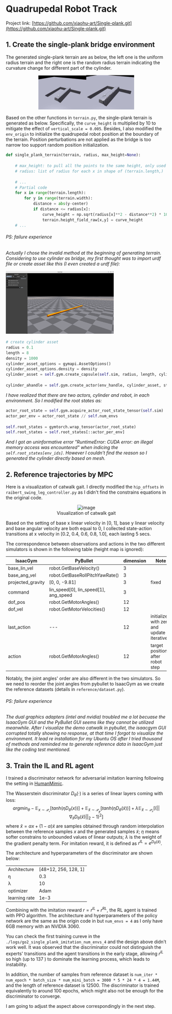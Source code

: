 # Quadrupedal Robot Track #

Project link: [https://github.com/xiaohu-art/Single-plank.git](https://github.com/xiaohu-art/Single-plank.git)

## 1. Create the single-plank bridge environment ##
The generated single-plank terrain are as below, the left one is the uniform radius terrain and the right one is the random radius terrain indicating the curvature change for different part of the cylinder. 

<figure class="third">
    <center>
    <img src="./pic/uniform_radius.jpeg" alt="image" style="zoom:25%;" /><img src="./pic/random_radius.jpeg" alt="image" style="zoom:25%;" />
    </center>
</figure>



Based on the other functions in `terrain.py`, the single-plank terrain is generated as below. Specifically, the `curve_height` is multiplied by 10 to mitigate the effect of `vertical_scale = 0.005`. Besides, I also modified the `env_origin` to initialize the quadrupedal robot position at the boundary of the terrain. Position perturbations are not applied as the bridge is too narrow too support random position initialization.

```python
def single_plank_terrain(terrain, radius, max_height=None):

    # max_height: to pull all the points to the same height, only used for random radius
    # radius: list of radius for each x in shape of (terrain.length,)

    # ...
    # Partial code
    for x in range(terrain.length):
        for y in range(terrain.width):
            distance = abs(y-center)
            if distance <= radius[x]:
                curve_height = np.sqrt(radius[x]**2 - distance**2) * 10
                terrain.height_field_raw[x,y] = curve_height
    # ...
```
###### PS: failure experience

*Actually I chose the invalid method at the beginning of generating terrain. Considering to use cylinder as bridge, my first thought was to import urdf file or create asset like this (I even created a urdf file):* 

<img src="./pic/cylinder.png" style="zoom:33%;" />

```python
# create cylinder asset
radius = 0.1
length = 8
density = 1000
cylinder_asset_options = gymapi.AssetOptions()
cylinder_asset_options.density = density
cylinder_asset = self.gym.create_capsule(self.sim, radius, length, cylinder_asset_options)

cylinder_ahandle = self.gym.create_actor(env_handle, cylinder_asset, start_pose, "cylinder", i, False, 0)
```

*I have realized that there are two actors, cylinder and robot, in each environment. So I modified the root states as:*

```python
actor_root_state = self.gym.acquire_actor_root_state_tensor(self.sim)
actor_per_env = actor_root_state // self.num_envs

self.root_states = gymtorch.wrap_tensor(actor_root_state)
self.root_states = self.root_states[::actor_per_env]
```
*And I got an uninformative error "RuntimeError: CUDA error: an illegal memory access was encountered" when indicing the `self.root_states[env_ids]`. However I couldn't find the reason so I generated the cylinder directly based on mesh.* 

## 2. Reference trajectories by MPC

Here is a visualization of catwalk gait. I directly modified the `hip_offsets` in `raibert_swing_leg_controller.py` as I didn't find the constrains equations in the original code. 

<center>
<figure>
    <img src="./pic/catwalk.gif" alt="image"  />
    <figcaption>Visualization of catwalk gait</figcaption>
</figure>
</center>

Based on the setting of base x linear velocity in [0, 1], base y linear velocity and base angular velocity are both equal to 0, I collected state-action transitions at x velocity in [0.2, 0.4, 0.6, 0.8, 1.0], each lasting 5 secs.

The correspondence between observations and actions in the two different simulators is shown in the following table (height map is ignored):

| IsaacGym          | PyBullet                              | dimension | Note                                        |
| ----------------- | ------------------------------------- | --------- | ------------------------------------------- |
| base_lin_vel      | robot.GetBaseVelocity()               | 3         |                                             |
| base_ang_vel      | robot.GetBaseRollPitchYawRate()       | 3         |                                             |
| projected_gravity | [0, 0, -9.81]                         | 3         | fixed                                       |
| command           | lin_speed[0], lin_speed[1], ang_speed | 3         |                                             |
| dof_pos           | robot.GetMotorAngles()                | 12        |                                             |
| dof_vel           | robot.GetMotorVelocities()            | 12        |                                             |
| last_action       | ---                                   | 12        | initialize with zero and update iteratively |
| action            | robot.GetMotorAngles()                | 12        | target position after robot step            |

Notably, the joint angles' order are also different in the two simulators. So we need to reorder the joint angles from pybullet to IsaacGym as we create the reference datasets (details in `reference/dataset.py`).


###### PS: failure experience
*The dual graphics adapters (intel and nvidia) troubled me a lot becuase the IsaacGym GUI and the PyBullet GUI seems like they cannot be utilized meanwhile. After I visualize the demo catwalk in pybullet, the isaacgym GUI corrupted totally showing no response, at that time I forgot to visualize the environment.*
*It lead re installation for my Ubuntu OS after I tried thousand of methods and reminded me to generate reference data in IsaacGym just like the coding test mentioned.*

## 3. Train the IL and RL agent
I trained a discriminator network for adversarial imitation learning following the setting in [HumanMimic](https://arxiv.org/pdf/2309.14225).

The Wasserstein discriminator $D_{\theta}(\cdot)$ is a series of linear layers coming with loss:
$$
argmin_{\theta} -\mathbb{E}_{x \sim \mathcal{P_r}}[tanh(\eta D_{\theta}(x))] + \mathbb{E}_{\widetilde{x} \sim \mathcal{P_g}}[tanh(\eta D_{\theta}(\widetilde{x}))] + \lambda \mathbb{E}_{\hat{x} \sim \mathcal{P_{\hat{x}}}}[(||\nabla_{\hat{x}} D_{\theta}(\hat{x})||_2 - 1)^2]
$$
where $\hat{x} = \alpha x + (1-\alpha) \widetilde{x}$ are samples obtained through random interpolation between the reference samples $x$ and the generated samples $\widetilde{x}$; $\eta$ means softer constrains to unbounded values of linear outputs; $\lambda$ is the weight of the gradient penalty term. For imitation reward, it is defined as $r^{IL} = e^{D_{\theta}(\widetilde{x})}$.

The architecture and hyperparameters of the discriminator are shown below:
<table>
    <tbody>
        <tr>
            <td> Architecture </td>
            <td> [48+12, 256, 128, 1] </td>
        </tr>
        <tr>
            <td> &#951 </td>
            <td> 0.3 </td>
        </tr>
        <tr>
            <td> &#955 </td>
            <td> 10 </td>
        </tr>
        <tr>
            <td> optimizer </td>
            <td> Adam </td>
        </tr>
        <tr>
            <td> learning rate </td>
            <td> 1e-3 </td>
        </tr>
    </tbody>
</table>

Combining with the imitation reward $r = r^{IL} + r^{RL}$, the RL agent is trained with PPO algorithm. The architecture and hyperparameters of the policy network are the same as the origin code in but `num_envs = 4` as I only have 6GB memory with an NVIDIA 3060. 

You can check the first training cureve in the `./logs/go2_single_plank_imitation_num_envs_4` and the design above didn't work well. It was observed that the discriminator could not distinguish the experts' transitions and the agent transitions in the early stage, allowing $r^{IL}$ so high (up to 137 ) to dominate the learning process, which leads to instability.

In addition, the number of samples from reference dataset is `num_iter * num_epoch * batch_size * num_mini_batch = 3000 * 5 * 24 * 4 = 1.44M`, and the length of reference dataset is 12500. The discriminator is trained equivalently to around 100 epochs, which might also not be enough for the discriminator to converge.

I am going to adjust the aspect above correspondingly in the next step.